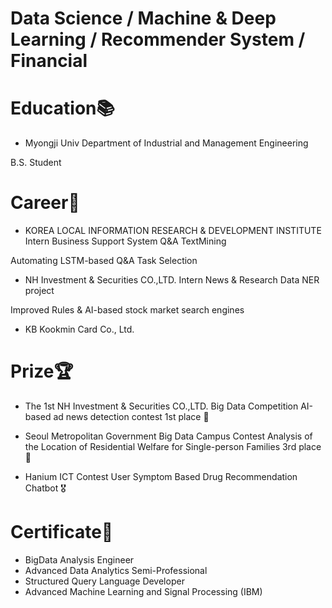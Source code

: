 # Data Science / Machine & Deep Learning / Recommender System / Financial
         
          

# Education📚
- Myongji Univ
Department of Industrial and Management Engineering

B.S. Student

# Career💼
- KOREA LOCAL INFORMATION RESEARCH & DEVELOPMENT INSTITUTE Intern
Business Support System Q&A TextMining

Automating LSTM-based Q&A Task Selection
- NH Investment & Securities CO.,LTD. Intern
News & Research Data NER project

Improved Rules & AI-based stock market search engines
- KB Kookmin Card Co., Ltd.


# Prize🏆
- The 1st NH Investment & Securities CO.,LTD. Big Data Competition
AI-based ad news detection contest 1st place 🥇


- Seoul Metropolitan Government Big Data Campus Contest
Analysis of the Location of Residential Welfare for Single-person Families 3rd place 🥉


- Hanium ICT Contest
User Symptom Based Drug Recommendation Chatbot 🎖

# Certificate📃
- BigData Analysis Engineer
- Advanced Data Analytics Semi-Professional
- Structured Query Language Developer
- Advanced Machine Learning and Signal Processing (IBM)



<!--
**seonwoo-github/seonwoo-github** is a ✨ _special_ ✨ repository because its `README.md` (this file) appears on your GitHub profile.

Here are some ideas to get you started:

- 🔭 I’m currently working on ...
- 🌱 I’m currently learning ...
- 👯 I’m looking to collaborate on ...
- 🤔 I’m looking for help with ...
- 💬 Ask me about ...
- 📫 How to reach me: ...
- 😄 Pronouns: ...
- ⚡ Fun fact: ...
-->
